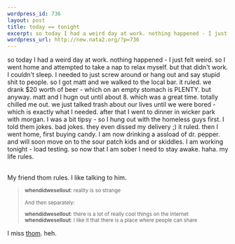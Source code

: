 ```yaml
--- 
wordpress_id: 736
layout: post
title: today == tonight
excerpt: so today I had a weird day at work. nothing happened - I just felt weird. so I went home and attempted to take a nap to relax myself. but that didn't work. I couldn't sleep. I needed to just screw around or hang out and say stupid shit to people. so I got matt and we walked to the local bar. it ruled. we drank $20 worth of beer - which on an empty stomach is PLENTY. but anyway. matt and I hugn ...
wordpress_url: http://new.nata2.org/?p=736
---
```

so today I had a weird day at work. nothing happened - I just felt weird. so I went home and attempted to take a nap to relax myself. but that didn't work. I couldn't sleep. I needed to just screw around or hang out and say stupid shit to people. so I got matt and we walked to the local bar. it ruled. we drank $20 worth of beer - which on an empty stomach is PLENTY. but anyway. matt and I hugn out until about 8. which was a great time. totally chilled me out. we just talked trash about our lives until we were bored - which is exactly what I needed. after that I went to dinner in wicker park with morgan. I was a bit tipsy - so I hung out with the homeless guys first. I told them jokes. bad jokes. they even dissed my delivery ;) it ruled. then I went home, first buying candy. I am now drinking a assload of dr. pepper. and will soon move on to the sour patch kids and or skiddles. I am working tonight - load testing. so now that I am sober I need to stay awake. haha. my life rules.<br/><br/>

My friend thom rules. I like talking to him. 
<blockquote><small><b>whendidwesellout</b>: reality is so strange<br/>
<br/>
And then separately:<br/>

<b>whendidwesellout</b>: there is a lot of really cool things on the internet<br/>
<b>whendidwesellout</b>: I like it that there is a place where people can share<br/>

</small></blockquote>

I miss <a href="http://thom.watership.org">thom</a>. heh. 
